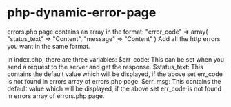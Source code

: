 # php-dynamic-error-page

errors.php page contains an array in the format:
    "error_code" => array(
        "status_text" => "Content",
        "message" => "Content"
    )
Add all the http errors you want in the same format.

In index.php, there are three variables:
    $err_code: This can be set when you send a request to the server and get the response.
    $status_text: This contains the default value which will be displayed, if the above set err_code is not found in errors array of errors.php page.
    $err_msg: This contains the default value which will be displayed, if the above set err_code is not found in errors array of errors.php page.
